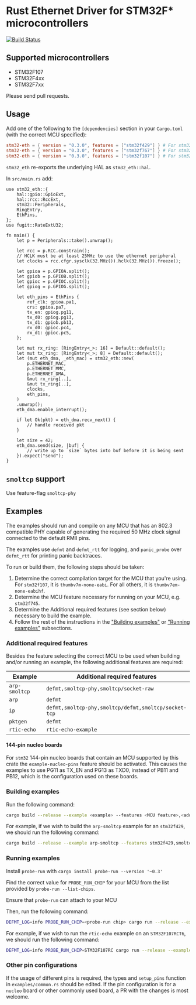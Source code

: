 # Rust Ethernet Driver for STM32F* microcontrollers

[![Build Status](https://travis-ci.org/stm32-rs/stm32-eth.svg?branch=master)](https://travis-ci.org/stm32-rs/stm32-eth)

## Supported microcontrollers

* STM32F107
* STM32F4xx
* STM32F7xx

Please send pull requests.

## Usage

Add one of the following to the `[dependencies]` section in your `Cargo.toml` (with the correct MCU specified):

```toml
stm32-eth = { version = "0.3.0", features = ["stm32f429"] } # For stm32f4xx-like MCUs
stm32-eth = { version = "0.3.0", features = ["stm32f767"] } # For stm32f7xx-like MCUs
stm32-eth = { version = "0.3.0", features = ["stm32f107"] } # For stm32f107
```

`stm32_eth` re-exports the underlying HAL as `stm32_eth::hal`.

In `src/main.rs` add:

```rust,no_run
use stm32_eth::{
    hal::gpio::GpioExt,
    hal::rcc::RccExt,
    stm32::Peripherals,
    RingEntry,
    EthPins,
};
use fugit::RateExtU32;

fn main() {
    let p = Peripherals::take().unwrap();

    let rcc = p.RCC.constrain();
    // HCLK must be at least 25MHz to use the ethernet peripheral
    let clocks = rcc.cfgr.sysclk(32.MHz()).hclk(32.MHz()).freeze();

    let gpioa = p.GPIOA.split();
    let gpiob = p.GPIOB.split();
    let gpioc = p.GPIOC.split();
    let gpiog = p.GPIOG.split();

    let eth_pins = EthPins {
        ref_clk: gpioa.pa1,
        crs: gpioa.pa7,
        tx_en: gpiog.pg11,
        tx_d0: gpiog.pg13,
        tx_d1: gpiob.pb13,
        rx_d0: gpioc.pc4,
        rx_d1: gpioc.pc5,
    };

    let mut rx_ring: [RingEntry<_>; 16] = Default::default();
    let mut tx_ring: [RingEntry<_>; 8] = Default::default();
    let (mut eth_dma, _eth_mac) = stm32_eth::new(
        p.ETHERNET_MAC,
        p.ETHERNET_MMC,
        p.ETHERNET_DMA,
        &mut rx_ring[..],
        &mut tx_ring[..],
        clocks,
        eth_pins,
    )
    .unwrap();
    eth_dma.enable_interrupt();

    if let Ok(pkt) = eth_dma.recv_next() {
        // handle received pkt
    }

    let size = 42;
    eth_dma.send(size, |buf| {
        // write up to `size` bytes into buf before it is being sent
    }).expect("send");
}
```


## `smoltcp` support

Use feature-flag `smoltcp-phy`

## Examples

The examples should run and compile on any MCU that has an 802.3 compatible PHY capable of generating the required 50 MHz clock signal connected to the default RMII pins.

The examples use `defmt` and `defmt_rtt` for logging, and `panic_probe` over `defmt_rtt` for printing panic backtraces.

To run or build them, the following steps should be taken:

1. Determine the correct compilation target for the MCU that you're using. For `stm32f107`, it is `thumbv7m-none-eabi`. For all others, it is `thumbv7em-none-eabihf`.
2. Determine the MCU feature necessary for running on your MCU, e.g. `stm32f745`.
3. Determine the Additional required features (see section below) necessary to build the example.
4. Follow the rest of the instructions in the ["Building examples"](#building-examples) or ["Running examples"](#running-examples) subsections.

### Additional required features

Besides the feature selecting the correct MCU to be used when building and/or running an example, the following additional features are required:

| Example       | Additional required features                         |
| ------------- | ---------------------------------------------------- |
| `arp-smoltcp` | `defmt,smoltcp-phy,smoltcp/socket-raw`               |
| `arp`         | `defmt`                                              |
| `ip`          | `defmt,smoltcp-phy,smoltcp/defmt,smoltcp/socket-tcp` |
| `pktgen`      | `defmt`                                              |
| `rtic-echo`   | `rtic-echo-example`                                  |

#### 144-pin nucleo boards

For `stm32` 144-pin nucleo boards that contain an MCU supported by this crate the `example-nucleo-pins` feature should be activated. This causes the examples to use PG11 as TX_EN and PG13 as TXD0, instead of PB11 and PB12, which is the configuration used on these boards.

### Building examples
Run the following command:
```bash
cargo build --release --example <example> --features <MCU feature>,<additional required features> --target <MCU compilation target>
```

For example, if we wish to build the `arp-smoltcp` example for an `stm32f429`, we should run the following command:

```bash
cargo build --release --example arp-smoltcp --features stm32f429,smoltcp-phy,smoltcp/socket-tcp --target thumbv7em-none-eabihf
```

### Running examples
Install `probe-run` with `cargo install probe-run --version '~0.3'`

Find the correct value for `PROBE_RUN_CHIP` for your MCU from the list provided by `probe-run --list-chips`.

Ensure that `probe-run` can attach to your MCU

Then, run the following command:
```bash
DEFMT_LOG=info PROBE_RUN_CHIP=<probe-run chip> cargo run --release --example <example> --features <MCU feature>,<additional required features> --target <MCU compilation target>
```

For example, if we wish to run the `rtic-echo` example on an `STM32F107RCT6`, we should run the following command:

```bash
DEFMT_LOG=info PROBE_RUN_CHIP=STM32F107RC cargo run --release --example rtic-echo --features stm32f107,rtic-echo-example --target thumbv7m-none-eabi
```

### Other pin configurations

If the usage of different pins is required, the types and `setup_pins` function in `examples/common.rs` should be edited. If the pin configuration is for a `nucleo` board or other commonly used board, a PR with the changes is most welcome.

